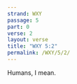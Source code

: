 ```yaml
---
strand: WXY
passage: 5
part: 0
verse: 2
layout: verse
title: "WXY 5:2"
permalink: /WXY/5/2/
---
```

Humans, I mean.

